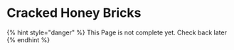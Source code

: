 # Cracked Honey Bricks

{% hint style="danger" %}
This Page is not complete yet. Check back later
{% endhint %}


